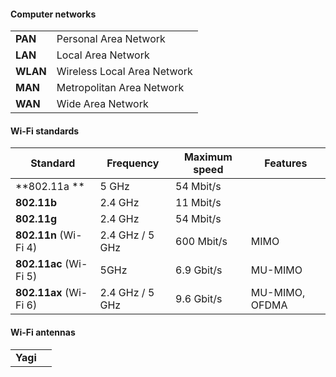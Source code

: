 #### **Computer networks**

| |   |
| ------------ | ------------ |
|**PAN**   |Personal Area Network   |
|**LAN**   |Local Area Network   |
|**WLAN**   |Wireless Local Area Network   |
|**MAN**   |Metropolitan Area Network   |
|**WAN**   |Wide Area Network   |

#### **Wi-Fi standards**

|Standard   |Frequency   |Maximum speed      | Features |
|------------ | ------------ | ------------ | ------------ |
|**802.11a **   |5 GHz    |54 Mbit/s   |
|**802.11b**   |2.4 GHz      |11 Mbit/s   |
|**802.11g**   |2.4 GHz   |54 Mbit/s   |
|**802.11n** (Wi-Fi 4)   |2.4 GHz / 5 GHz   |600 Mbit/s   | MIMO
|**802.11ac** (Wi-Fi 5)  |5GHz   |6.9 Gbit/s   | MU-MIMO
|**802.11ax** (Wi-Fi 6)   |2.4 GHz / 5 GHz   |9.6 Gbit/s   |MU-MIMO, OFDMA

#### **Wi-Fi antennas**

| |   |
| ------------ | ------------ |
|**Yagi**   |   |
